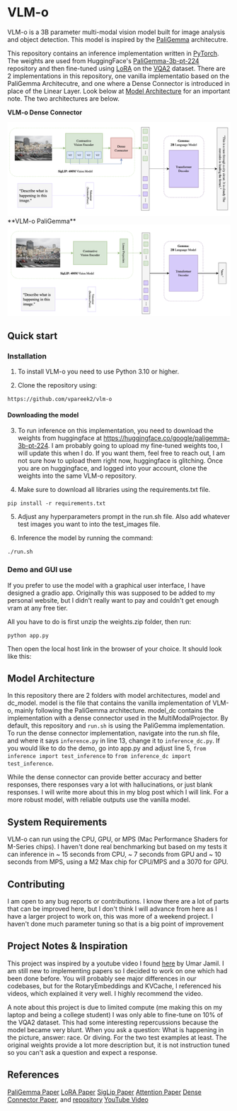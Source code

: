 # VLM-o

VLM-o is a 3B parameter multi-modal vision model built for image analysis and object detection. This model is inspired by the [PaliGemma](https://arxiv.org/pdf/2407.07726) architecutre.

This repository contains an inference implementation written in [PyTorch](https://pytorch.org). The weights are used from HuggingFace's [PaliGemma-3b-pt-224](https://huggingface.co/google/paligemma-3b-pt-224) repository and then fine-tuned using [LoRA](https://arxiv.org/pdf/2106.09685) on the [VQA2](https://visualqa.org) dataset. There are 2 implementations in this repository, one vanilla implementatio based on the PaliGemma Architecutre, and one where a Dense Connector is introduced in place of the Linear Layer. Look below at [Model Architecture](#model-architecture) for an important note. The two architectures are below.

**VLM-o Dense Connector**  
<div align="center">
<img src="assets/VLMo_ModelArch.png" alt="Model Architecture" width="750"/>
</div>
**VLM-o PaliGemma**  
<div align="center">
<img src="assets/PaliGemma_ModelArch.png" alt="Model Architecture" width="750"/>
</div>

## Quick start

### Installation

1.  To install VLM-o you need to use Python 3.10 or higher.

2.  Clone the repository using:
```
https://github.com/vpareek2/vlm-o
```

#### Downloading the model
3. To run inference on this implementation, you need to download the weights from huggingface at https://huggingface.co/google/paligemma-3b-pt-224. I am probably going to upload my fine-tuned weights too, I will update this when I do. If you want them, feel free to reach out, I am not sure how to upload them right now, huggingface is glitching. Once you are on huggingface, and logged into your account, clone the weights into the same VLM-o repository.

4. Make sure to download all libraries using the requirements.txt file.

```
pip install -r requirements.txt
```

5. Adjust any hyperparameters prompt in the run.sh file. Also add whatever test images you want to into the test_images file.

6. Inference the model by running the command:
```
./run.sh
```

### Demo and GUI use
If you prefer to use the model with a graphical user interface, I have designed a gradio app. Originally this was supposed to be added to my personal website, but I didn't really want to pay and couldn't get enough vram at any free tier.

All you have to do is first unzip the weights.zip folder, then run:
```
python app.py
```
Then open the local host link in the browser of your choice. It should look like this:

## Model Architecture
In this repository there are 2 folders with model architectures, model and dc_model. model is the file that contains the vanilla implementation of VLM-o, mainly following the PaliGemma architecture. model_dc contains the implementation with a dense connector used in the MultiModalProjector. By default, this repository and `run.sh` is using the PaliGemma implementation. To run the dense connector implementation, navigate into the run.sh file, and where it says `inference.py` in line 13, change it to `inference_dc.py`. If you would like to do the demo, go into app.py and adjust line 5, `from inference import test_inference` to `from inference_dc import test_inference`.

While the dense connector can provide better accuracy and better responses, there responses vary a lot with hallucinations, or just blank responses. I will write more about this in my blog post which I will link. For a more robust model, with reliable outputs use the vanilla model. 

## System Requirements

VLM-o can run using the CPU, GPU, or MPS (Mac Performance Shaders for M-Series chips). I haven't done real benchmarking but based on my tests it can inference in ~ 15 seconds from CPU, ~ 7 seconds from GPU and ~ 10 seconds from MPS, using a M2 Max chip for CPU/MPS and a 3070 for GPU.

## Contributing

I am open to any bug reports or contributions. I know there are a lot of parts that can be improved here, but I don't think I will advance from here as I have a larger project to work on, this was more of a weekend project. I haven't done much parameter tuning so that is a big point of improvement

## Project Notes & Inspiration
This project was inspired by a youtube video I found [here](https://www.youtube.com/watch?v=vAmKB7iPkWw) by Umar Jamil. I am still new to implementing papers so I decided to work on one which had been done before. You will probably see major differences in our codebases, but for the RotaryEmbeddings and KVCache, I referenced his videos, which explained it very well. I highly recommend the video. 

A note about this project is due to limited compute (me making this on my laptop and being a college student) I was only able to fine-tune on 10% of the VQA2 dataset. This had some interesting repercussions because the model became very blunt. When you ask a question: What is happening in the picture, answer: race. Or diving. For the two test examples at least. The original weights provide a lot more description but, it is not instruction tuned so you can't ask a question and expect a response. 

## References
[PaliGemma Paper](https://arxiv.org/pdf/2407.07726)
[LoRA Paper](https://arxiv.org/pdf/2106.09685)
[SigLip Paper](https://arxiv.org/pdf/2303.15343)
[Attention Paper](https://arxiv.org/pdf/1706.03762)
[Dense Connector Paper](https://arxiv.org/pdf/2405.13800), and [repository](https://github.com/HJYao00/DenseConnector?tab=readme-ov-file)
[YouTube Video](https://www.youtube.com/watch?v=vAmKB7iPkWw)

